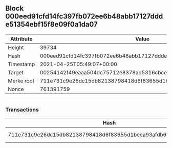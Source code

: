 ## Block 000eed91cfd14fc397fb072ee6b48abb17127ddde51354ebf15f8e09f0a1da07

Attribute | Value
--- | ---
Height | 39734
Hash | 000eed91cfd14fc397fb072ee6b48abb17127ddde51354ebf15f8e09f0a1da07
Timestamp | 2021-04-25T05:49:07+00:00
Target | 00254142f49eaaa504dc75712e8378ad5316cbcead634704b3734b6271167cc4
Merke root | 711e731c9e26dc15db82138798418d6f83655d1beea93afdb6a25d29ce0ee9d4
Nonce | 761391759

```

```

### Transactions

Hash | Amount
--- | ---
[711e731c9e26dc15db82138798418d6f83655d1beea93afdb6a25d29ce0ee9d4](711e731c9e26dc15db82138798418d6f83655d1beea93afdb6a25d29ce0ee9d4.md) | 10.00000000 SKEPTI 

